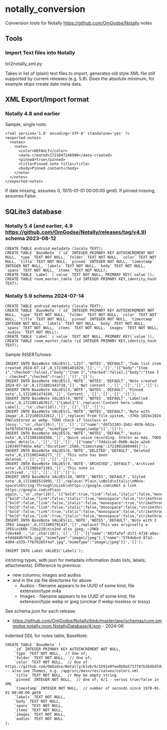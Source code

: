 # notally_conversion

Conversion tools for Notally https://github.com/OmGodse/Notally notes

## Tools

### Import Text files into Notally

txt2notally_xml.py

Takes in list of (plain) text files to import, generates old style XML file still supported by current releases (e.g. 5.9).
Does the absolute minimum, for example skips create date meta data.

## XML Export/Import format

### Notally 4.8 and earlier

Sample, single note:

    <?xml version='1.0' encoding='UTF-8' standalone='yes' ?>
    <exported-notes>
      <notes>
        <note>
          <color>DEFAULT</color>
          <date-created>1721047246990</date-created>
          <pinned>true</pinned>
          <title>Pinned note title</title>
          <body>Pinned content</body>
        </note>
      </notes>
    </exported-notes>

If date missing, assumes 0, 1970-01-01 00:00:00 gmt0.
If pinned missing, assumes False.


## SQLite3 database

### Notally 5.4 (and earlier, 4.9 https://github.com/OmGodse/Notally/releases/tag/v4.9) schema 2023-08-12

    CREATE TABLE android_metadata (locale TEXT);
    CREATE TABLE `BaseNote` (`id` INTEGER PRIMARY KEY AUTOINCREMENT NOT NULL, `type` TEXT NOT NULL, `folder` TEXT NOT NULL, `color` TEXT NOT NULL, `title` TEXT NOT NULL, `pinned` INTEGER NOT NULL, `timestamp` INTEGER NOT NULL, `labels` TEXT NOT NULL, `body` TEXT NOT NULL, `spans` TEXT NOT NULL, `items` TEXT NOT NULL);
    CREATE TABLE `Label` (`value` TEXT NOT NULL, PRIMARY KEY(`value`));
    CREATE TABLE room_master_table (id INTEGER PRIMARY KEY,identity_hash TEXT);


### Notally 5.9 schema 2024-07-14

    CREATE TABLE android_metadata (locale TEXT);
    CREATE TABLE `BaseNote` (`id` INTEGER PRIMARY KEY AUTOINCREMENT NOT NULL, `type` TEXT NOT NULL, `folder` TEXT NOT NULL, `color` TEXT NOT NULL, `title` TEXT NOT NULL, `pinned` INTEGER NOT NULL, `timestamp` INTEGER NOT NULL, `labels` TEXT NOT NULL, `body` TEXT NOT NULL, `spans` TEXT NOT NULL, `items` TEXT NOT NULL, `images` TEXT NOT NULL, `audios` TEXT NOT NULL);
    CREATE TABLE `Label` (`value` TEXT NOT NULL, PRIMARY KEY(`value`));
    CREATE TABLE room_master_table (id INTEGER PRIMARY KEY,identity_hash TEXT);

Sample INSERTs/rows:

    INSERT INTO BaseNote VALUES(1,'LIST','NOTES','DEFAULT','Todo list item created 2024-07-14',0,1721001401029,'[]','','[]','[{"body":"Item 1","checked":false},{"body":"Item 2","checked":false},{"body":"Item 3 - checked","checked":true}]','[]','[]');
    INSERT INTO BaseNote VALUES(2,'NOTE','NOTES','DEFAULT','Note created 2024-07-14',0,1721001443718,'[]','Not content.','[]','[]','[]','[]');
    INSERT INTO BaseNote VALUES(3,'NOTE','NOTES','DEFAULT','Pinned note',1,1721001474199,'[]','Content.','[]','[]','[]','[]');
    INSERT INTO BaseNote VALUES(4,'NOTE','NOTES','DEFAULT','Labelled note',0,1721001487017,'["Label1"]',replace('Content here.\nHas Label1.','\n',char(10)),'[]','[]','[]','[]');
    INSERT INTO BaseNote VALUES(5,'NOTE','NOTES','DEFAULT','Note with image',0,1721001532612,'[]',replace('From file system, ~37Kb 1024x1024  PNG\nStored as webp. TODO check if lossless or lossy.','\n',char(10)),'[]','[]','[{"name":"d9f53103-1b01-4936-b62a-5ef87d54791b.webp","mimeType":"image\/webp"}]','[]');
    INSERT INTO BaseNote VALUES(6,'NOTE','NOTES','DEFAULT','Audio note',0,1721001664568,'[]','Quick voice recording. Stores as m4a. TODO codec details.','[]','[]','[]','[{"name":"fdda1ca6-0b0b-4a1e-a2e6-1203497f465e.m4a","duration":2560,"timestamp":1721001688940}]');
    INSERT INTO BaseNote VALUES(8,'NOTE','DELETED','DEFAULT','Deleted note',0,1721005446277,'[]','This note has been deleted.','[]','[]','[]','[]');
    INSERT INTO BaseNote VALUES(9,'NOTE','ARCHIVED','DEFAULT','Archived note',0,1721005471383,'[]','This note is archived.','[]','[]','[]','[]');
    INSERT INTO BaseNote VALUES(10,'NOTE','NOTES','DEFAULT','Styled note',0,1721005515895,'[]',replace('Plain.\nBold\nItalic\nMono-space\nString-Through\nLink\nhttps://google.com\nNot a link https://google.com\nPlain again.','\n',char(10)),'[{"bold":true,"link":false,"italic":false,"monospace":false,"strikethrough":false,"start":7,"end":11},{"bold":false,"link":false,"italic":true,"monospace":false,"strikethrough":false,"start":12,"end":18},{"bold":false,"link":false,"italic":false,"monospace":true,"strikethrough":false,"start":19,"end":29},{"bold":false,"link":false,"italic":false,"monospace":false,"strikethrough":true,"start":30,"end":44},{"bold":false,"link":true,"italic":false,"monospace":false,"strikethrough":false,"start":45,"end":49},{"bold":false,"link":true,"italic":false,"monospace":false,"strikethrough":false,"start":50,"end":68}]','[]','[]','[]');
    INSERT INTO BaseNote VALUES(11,'NOTE','NOTES','DEFAULT','Note with 2 JPEG images',0,1721005791437,'[]',replace('This was originally a JPEG\n16Kb 720x220\n\n2nd also jpeg, ~29Kb 720x449.','\n',char(10)),'[]','[]','[{"name":"403fafef-d171-4718-a0ec-efddd4d5f67b.jpg","mimeType":"image\/jpeg"},{"name":"5764ebcd-97a2-4d04-a335-ffb76285f4af.jpg","mimeType":"image\/jpeg"}]','[]');

    INSERT INTO Label VALUES('Label1');

int/string types, with json for metadata information (todo lists, labels, attachments).
Difference to previous:

  * new columns; images and audios
  * and in the zip file directories for above
      * Audios - filename appears to be UUID of some kind, file extension/type m4a
      * Images - filename appears to be UUID of some kind, file extension/type webp or jpeg (unclear if webp lossless or lossy)

See schema.json for each release:

 * https://github.com/OmGodse/Notally/blob/master/app/schemas/com.omgodse.notally.room.NotallyDatabase/4.json - 2024-06

Indented DDL for notes table, BaseNote:

    CREATE TABLE `BaseNote` (
        `id` INTEGER PRIMARY KEY AUTOINCREMENT NOT NULL,
        `type` TEXT NOT NULL,  // One of; 
        `folder` TEXT NOT NULL,  // One of; 
        `color` TEXT NOT NULL,  // One of https://github.com/OmGodse/Notally/blob/6c1591e0fee0b0a5717f8fb3b4bdfdd586904e82/app/src/main/java/com/omgodse/notally/room/Color.kt#L3  -- also see Themes, e.g. /app/src/main/res/values/colors.xml
        `title` TEXT NOT NULL,  // May be empty string
        `pinned` INTEGER NOT NULL,  // One of; 0/1 - versus true/false in XML
        `timestamp` INTEGER NOT NULL,  // number of seconds since 1970-01-01 00:00:00 gmt0
        `labels` TEXT NOT NULL,
        `body` TEXT NOT NULL,
        `spans` TEXT NOT NULL,
        `items` TEXT NOT NULL,
        `images` TEXT NOT NULL,
        `audios` TEXT NOT NULL
    );

